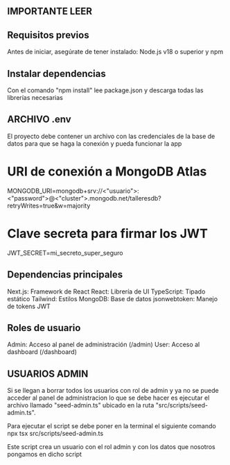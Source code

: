 
## IMPORTANTE LEER

## Requisitos previos
Antes de iniciar, asegúrate de tener instalado:
Node.js v18 o superior y npm

## Instalar dependencias
Con el comando "npm install" lee package.json y descarga todas las librerías necesarias

## ARCHIVO .env
El proyecto debe contener un archivo con las credenciales de la base de datos para que se haga la conexión y pueda funcionar la app

# URI de conexión a MongoDB Atlas

MONGODB_URI=mongodb+srv://<"usuario">:<"password">@<"cluster">.mongodb.net/talleresdb?retryWrites=true&w=majority

# Clave secreta para firmar los JWT

JWT_SECRET=mi_secreto_super_seguro

## Dependencias principales
Next.js: Framework de React
React: Librería de UI
TypeScript: Tipado estático
Tailwind: Estilos
MongoDB: Base de datos
jsonwebtoken: Manejo de tokens JWT

## Roles de usuario
Admin: Acceso al panel de administración (/admin)
User: Acceso al dashboard (/dashboard)

## USUARIOS ADMIN
Si se llegan a borrar todos los usuarios con rol de admin y ya no se puede acceder al panel de administracion lo que se debe hacer es ejecutar el archivo llamado "seed-admin.ts" ubicado en la ruta "src/scripts/seed-admin.ts".

Para ejecutar el script se debe poner en la terminal el siguiente comando npx tsx src/scripts/seed-admin.ts

Este script crea un usuario con el rol admin y con los datos que nosotros pongamos en dicho script
